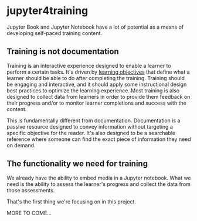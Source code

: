 # jupyter4training

Jupyter Book and Jupyter Notebook have a lot of potential as a means of developing self-paced training content.

## Training is not documentation

Training is an interactive experience designed to enable a learner to perform a certain tasks. It's driven by [learning objectives](https://www.cmu.edu/teaching/designteach/design/learningobjectives.html) that define what a learner should be able to do after completing the training. Training should be engaging and interactive, and it should apply some instructional design best practices to optimize the learning experience. Most training is also designed to collect data from learners in order to provide them feedback on their progress and/or to monitor learner completions and success with the content.

This is fundamentally different from documentation. Documentation is a passive resource designed to convey information without targeting a specific objective for the reader. It's also designed to be a searchable reference where someone can find the exact piece of information they need on demand.

## The functionality we need for training

We already have the ability to embed media in a Jupyter notebook. What we need is the ability to assess the learner's progress and collect the data from those assessments.

That's the first thing we're focusing on in this project.

MORE TO COME...


